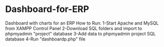 # Dashboard-for-ERP
Dashboard with charts for an ERP
How to Run:
1-Start Apache and MySQL from XAMPP Control Panel
2-Download SQL folders and import to phpmyadmin "project" database
3-Add data to phpmyadmin project SQL database
4-Run "dashboardp.php" file 
